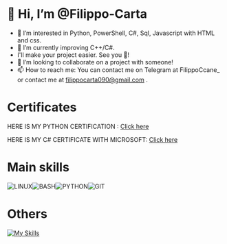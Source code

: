 # 👋 Hi, I’m @Filippo-Carta
  
- 👀 I’m interested in Python, PowerShell, C#, Sql, Javascript with HTML and css.
- 🌱 I’m currently improving C++/C#.
- I'll make your project easier. See you 👋!
- 💞️ I’m looking to collaborate on a project with someone!
- 📫 How to reach me: You can contact me on Telegram at FilippoCcane_ or contact me at filippocarta090@gmail.com .

# Certificates
HERE IS MY PYTHON CERTIFICATION : [Click here](https://freecodecamp.org/certification/fcc9413ca9b-17b4-4e75-bd33-2dccb215ec8c/scientific-computing-with-python-v7)

HERE IS MY C# CERTIFICATE WITH MICROSOFT: [Click here](https://www.freecodecamp.org/certification/fcc9413ca9b-17b4-4e75-bd33-2dccb215ec8c/foundational-c-sharp-with-microsoft)

# Main skills
![LINUX](https://img.shields.io/badge/linux-%2320232a.svg?style=for-the-badge&logo=linux&logoColor=%2361DAFB)![BASH](https://img.shields.io/badge/Bash-%2320232a.svg?style=for-the-badge&logo=gnubash&logoColor=%2361DAFB)![PYTHON](https://img.shields.io/badge/python-%2320232a.svg?style=for-the-badge&logo=python&logoColor=%2361DAFB)![GIT](https://img.shields.io/badge/git-%2320232a.svg?style=for-the-badge&logo=git&logoColor=%2361DAFB)

# Others
[![My Skills](https://skillicons.dev/icons?i=js,html,css,wordpress,bash,powershell,cs,cpp,py,raspberrypi,stackoverflow,visualstudio,vscode,git,dotnet,php,vim,arch,mint,kali,linux,npm)](https://skillicons.dev)


<!---
Filippo-Carta/Filippo-Carta is a ✨ special ✨ repository because its `README.md` (this file) appears on your GitHub profile.
You can click the Preview link to take a look at your changes.
--->


